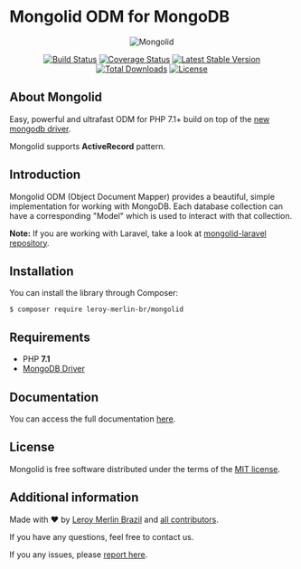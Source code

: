 # Mongolid ODM for MongoDB

<p align="center"><img src="https://user-images.githubusercontent.com/1991286/28967747-fe5c258a-78f2-11e7-91c7-8850ffb32004.png" alt="Mongolid"></p>

<p align="center">
<a href="https://travis-ci.org/leroy-merlin-br/mongolid"><img src="https://travis-ci.org/leroy-merlin-br/mongolid.svg?branch=master" alt="Build Status"></a>
<a href="https://coveralls.io/github/leroy-merlin-br/mongolid?branch=master"><img src="https://coveralls.io/repos/github/leroy-merlin-br/mongolid/badge.svg?branch=master" alt="Coverage Status"></a>
<a href="https://packagist.org/packages/leroy-merlin-br/mongolid"><img src="https://poser.pugx.org/leroy-merlin-br/mongolid/v/stable" alt="Latest Stable Version"></a>
<a href="https://packagist.org/packages/leroy-merlin-br/mongolid"><img src="https://poser.pugx.org/leroy-merlin-br/mongolid/downloads" alt="Total Downloads"></a>
<a href="https://packagist.org/packages/leroy-merlin-br/mongolid"><img src="https://poser.pugx.org/leroy-merlin-br/mongolid/license" alt="License"></a>
</p>

## About Mongolid

Easy, powerful and ultrafast ODM for PHP 7.1+ build on top of the [new mongodb driver](https://docs.mongodb.org/ecosystem/drivers/php/).

Mongolid supports **ActiveRecord** pattern.

## Introduction

Mongolid ODM (Object Document Mapper) provides a beautiful, simple implementation for working with MongoDB. Each database collection can have a corresponding "Model" which is used to interact with that collection.

**Note:** If you are working with Laravel, take a look at [mongolid-laravel repository](https://github.com/leroy-merlin-br/mongolid-laravel).

## Installation

You can install the library through Composer:

```
$ composer require leroy-merlin-br/mongolid
```

## Requirements
- PHP **7.1**
- [MongoDB Driver](http://php.net/manual/en/set.mongodb.php)

## Documentation
You can access the full documentation [here](http://leroy-merlin-br.github.com/mongolid).

## License
Mongolid is free software distributed under the terms of the [MIT license](LICENSE).

## Additional information
Made with ❤ by [Leroy Merlin Brazil](https://github.com/leroy-merlin-br) and [all contributors](https://github.com/leroy-merlin-br/mongolid/graphs/contributors).

If you have any questions, feel free to contact us.

If you any issues, please [report here](https://github.com/leroy-merlin-br/mongolid/issues).
